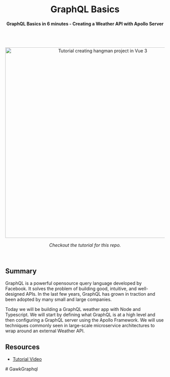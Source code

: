 <h1 align="center">
  GraphQL Basics
</h1>

<h4 align="center">GraphQL Basics in 6 minutes - Creating a Weather API with Apollo Server</h4>

<br />
<br />

<p align="center"><a href="https://www.youtube.com/watch?v=8l7TxqWI1XA" target="_blank"><img src="https://img.youtube.com/vi/8l7TxqWI1XA/maxresdefault.jpg" 
alt="Tutorial creating hangman project in Vue 3" width="600" /></a></p>
<p align="center"><i>Checkout the tutorial for this repo.</i></p>

<br />

## Summary

GraphQL is a powerful opensource query language developed by Facebook. It solves the problem of building good, intuitive, and well-designed APIs. In the last few years, GraphQL has grown in traction and been adopted by many small and large companies. 

Today we will be building a GraphQL weather app with Node and Typescript. We will start by defining what GraphQL is at a high level and then configuring a GraphQL server using the Apollo Framework. We will use techniques commonly seen in large-scale microservice architectures to wrap around an external Weather API.


## Resources

- [Tutorial Video](https://www.youtube.com/watch?v=8l7TxqWI1XA)


#   G a w k G r a p h q l  
 